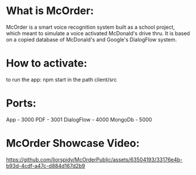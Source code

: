 # What is McOrder:

McOrder is a smart voice recognition system built as a school project, which meant to simulate a voice activated McDonald's drive thru. It is based on a copied database of McDonald's and Google's DialogFlow system. 

# How to activate:

to run the app: 
npm start in the path client/src

# Ports:

App - 3000
PDF - 3001
DialogFlow - 4000
MongoDb - 5000

# McOrder Showcase Video:

https://github.com/liorspidy/McOrderPublic/assets/63504193/33176e4b-b93d-4cdf-a47c-d884d167d2b9

